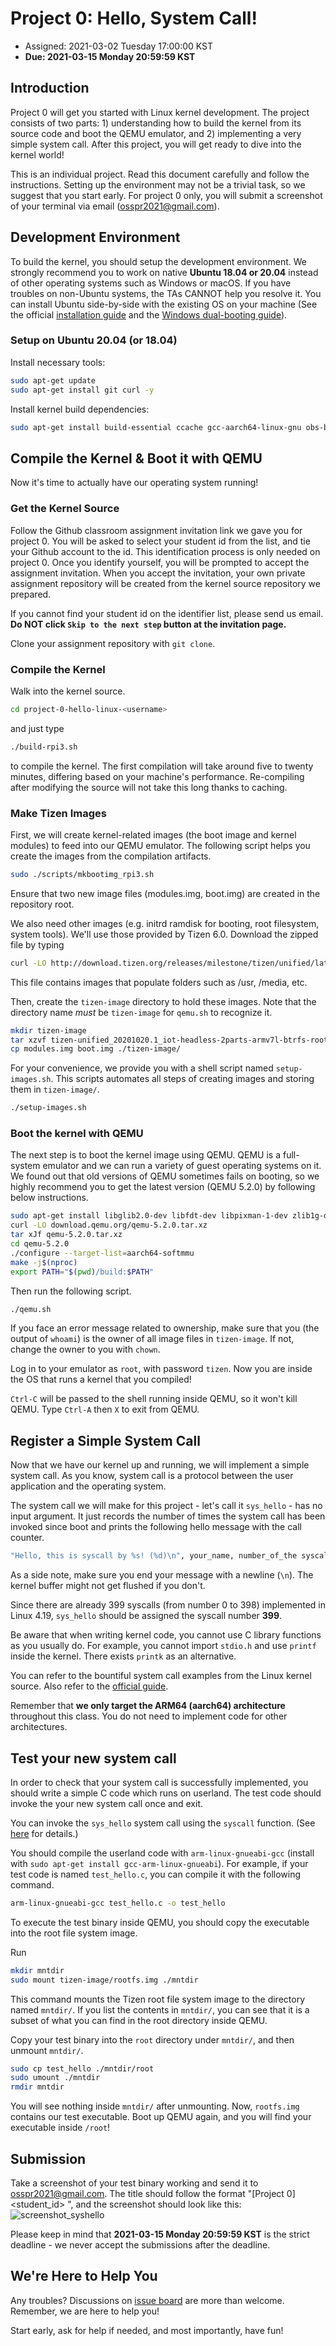 # Project 0: Hello, System Call!


* Assigned: 2021-03-02 Tuesday 17:00:00 KST
* **Due: 2021-03-15 Monday 20:59:59 KST**

## Introduction

Project 0 will get you started with Linux kernel development. The project consists of two parts: 1) understanding how to build the kernel from its source code and boot the QEMU emulator, and 2) implementing a very simple system call. After this project, you will get ready to dive into the kernel world!

This is an individual project. Read this document carefully and follow the instructions. Setting up the environment may not be a trivial task, so we suggest that you start early. For project 0 only, you will submit a screenshot of your terminal via email ([osspr2021@gmail.com](mailto:osspr2021@gmail.com)).

## Development Environment

To build the kernel, you should setup the development environment. We strongly recommend you to work on native **Ubuntu 18.04 or 20.04** instead of other operating systems such as Windows or macOS. If you have troubles on non-Ubuntu systems, the TAs CANNOT help you resolve it. You can install Ubuntu side-by-side with the existing OS on your machine (See the official [installation guide](https://help.ubuntu.com/lts/installation-guide/amd64/index.html) and the [Windows dual-booting guide](https://help.ubuntu.com/community/WindowsDualBoot)).

### Setup on Ubuntu 20.04 (or 18.04)

Install necessary tools:
```bash
sudo apt-get update
sudo apt-get install git curl -y
```

Install kernel build dependencies:
```bash
sudo apt-get install build-essential ccache gcc-aarch64-linux-gnu obs-build pv flex bison libssl-dev bc dosfstools kmod -y
```

## Compile the Kernel & Boot it with QEMU

Now it's time to actually have our operating system running!

### Get the Kernel Source

Follow the Github classroom assignment invitation link we gave you for project 0. You will be asked to select your student id from the list, and tie your Github account to the id. This identification process is only needed on project 0. Once you identify yourself, you will be prompted to accept the assignment invitation. When you accept the invitation, your own private assignment repository will be created from the kernel source repository we prepared.

If you cannot find your student id on the identifier list, please send us email. **Do NOT click `Skip to the next step` button at the invitation page.**

Clone your assignment repository with `git clone`.

### Compile the Kernel

Walk into the kernel source.
```bash
cd project-0-hello-linux-<username>
```

and just type
```bash
./build-rpi3.sh
```
to compile the kernel. The first compilation will take around five to twenty minutes, differing based on your machine's performance. Re-compiling after modifying the source will not take this long thanks to caching.

### Make Tizen Images

First, we will create kernel-related images (the boot image and kernel modules) to feed into our QEMU emulator. The following script helps you create the images from the compilation artifacts. 
```bash
sudo ./scripts/mkbootimg_rpi3.sh
```
Ensure that two new image files (modules.img, boot.img) are created in the repository root.

We also need other images (e.g. initrd ramdisk for booting, root filesystem, system tools). We'll use those provided by Tizen 6.0. Download the zipped file by typing
```bash
curl -LO http://download.tizen.org/releases/milestone/tizen/unified/latest/images/standard/iot-headless-2parts-armv7l-btrfs-rootfs-rpi/tizen-unified_20201020.1_iot-headless-2parts-armv7l-btrfs-rootfs-rpi.tar.gz
```
This file contains images that populate folders such as /usr, /media, etc. 

Then, create the `tizen-image` directory to hold these images. Note that the directory name _must_ be `tizen-image` for `qemu.sh` to recognize it.

```bash
mkdir tizen-image
tar xzvf tizen-unified_20201020.1_iot-headless-2parts-armv7l-btrfs-rootfs-rpi.tar.gz -C ./tizen-image/
cp modules.img boot.img ./tizen-image/
```

For your convenience, we provide you with a shell script named `setup-images.sh`. This scripts automates all steps of creating images and storing them in `tizen-image/`. 
```bash
./setup-images.sh
```

### Boot the kernel with QEMU

The next step is to boot the kernel image using QEMU. QEMU is a full-system emulator and we can run a variety of guest operating systems on it. 
We found out that old versions of QEMU sometimes fails on booting, so we highly recommend you to get the latest version (QEMU 5.2.0) by following below instructions. 

```bash
sudo apt-get install libglib2.0-dev libfdt-dev libpixman-1-dev zlib1g-dev ninja-build -y
curl -LO download.qemu.org/qemu-5.2.0.tar.xz
tar xJf qemu-5.2.0.tar.xz
cd qemu-5.2.0
./configure --target-list=aarch64-softmmu
make -j$(nproc)
export PATH="$(pwd)/build:$PATH"
```

Then run the following script.
```bash
./qemu.sh
```
If you face an error message related to ownership, make sure that you (the output of `whoami`) is the owner of all image files in `tizen-image`. If not, change the owner to you with `chown`.

Log in to your emulator as `root`, with password `tizen`. Now you are inside the OS that runs a kernel that you compiled!

`Ctrl-C` will be passed to the shell running inside QEMU, so it won't kill QEMU. Type `Ctrl-A` then `X` to exit from QEMU.


## Register a Simple System Call 

Now that we have our kernel up and running, we will implement a simple system call. As you know, system call is a protocol between the user application and the operating system.

The system call we will make for this project - let's call it `sys_hello` - has no input argument. It just records the number of times the system call has been invoked since boot and prints the following hello message with the call counter.

```bash
"Hello, this is syscall by %s! (%d)\n", your_name, number_of_the syscall_called.
```

As a side note, make sure you end your message with a newline (`\n`). The kernel buffer might not get flushed if you don't.

Since there are already 399 syscalls (from number 0 to 398) implemented in Linux 4.19, `sys_hello` should be assigned the syscall number **399**. 

Be aware that when writing kernel code, you cannot use C library functions as you usually do. For example, you cannot import `stdio.h` and use `printf` inside the kernel. There exists `printk` as an alternative.

You can refer to the bountiful system call examples from the Linux kernel source. Also refer to the [official guide](https://www.kernel.org/doc/html/v4.19/process/adding-syscalls.html).

Remember that **we only target the ARM64 (aarch64) architecture** throughout this class. You do not need to implement code for other architectures. 

## Test your new system call

In order to check that your system call is successfully implemented, you should write a simple C code which runs on userland. The test code should invoke the your new system call once and exit.

You can invoke the `sys_hello` system call using the `syscall` function. (See [here](https://linux.die.net/man/2/syscall) for details.)

You should compile the userland code with `arm-linux-gnueabi-gcc` (install with `sudo apt-get install gcc-arm-linux-gnueabi`). For example, if your test code is named `test_hello.c`, you can compile it with the following command.

```bash
arm-linux-gnueabi-gcc test_hello.c -o test_hello
```
To execute the test binary inside QEMU, you should copy the executable into the root file system image.

Run
```bash
mkdir mntdir
sudo mount tizen-image/rootfs.img ./mntdir
```

This command mounts the Tizen root file system image to the directory named `mntdir/`. If you list the contents in `mntdir/`, you can see that it is a subset of what you can find in the root directory inside QEMU.

Copy your test binary into the `root` directory under `mntdir/`, and then unmount `mntdir/`. 
```bash
sudo cp test_hello ./mntdir/root
sudo umount ./mntdir
rmdir mntdir
```
You will see nothing inside `mntdir/` after unmounting. Now, `rootfs.img` contains our test executable.
Boot up QEMU again, and you will find your executable inside `/root`!

## Submission

Take a screenshot of your test binary working and send it to [osspr2021@gmail.com](mailto:osspr2021@gmail.com). The title should follow the format "[Project 0] <student_id> <name>", and the screenshot should look like this:
![screenshot_syshello](/doc/assets/syshello_example.png)

Please keep in mind that **2021-03-15 Monday 20:59:59 KST** is the strict deadline - we never accept the submissions after the deadline.


## We're Here to Help You

Any troubles? Discussions on [issue board](https://github.com/swsnu/osspr2021/issues) are more than welcome. Remember, we are here to help you!

Start early, ask for help if needed, and most importantly, have fun!
